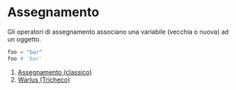 # Assegnamento

Gli operatori di assegnamento associano una variabile (vecchia o nuova) ad un oggetto. 

```python
foo = "bar"
foo # 'bar'
```

1. [Assegnamento (classico)](./0-assegnamento.md)
1. [Warlus (Tricheco)](./1-warlus.md)
